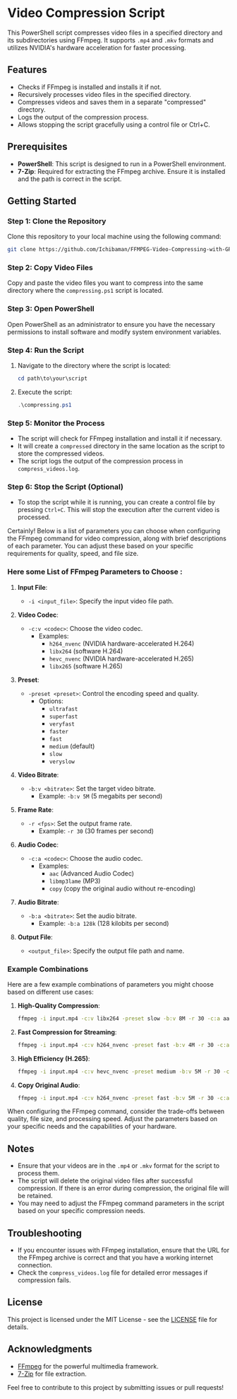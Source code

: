 # Video Compression Script

This PowerShell script compresses video files in a specified directory and its subdirectories using FFmpeg. It supports `.mp4` and `.mkv` formats and utilizes NVIDIA's hardware acceleration for faster processing.

## Features

- Checks if FFmpeg is installed and installs it if not.
- Recursively processes video files in the specified directory.
- Compresses videos and saves them in a separate "compressed" directory.
- Logs the output of the compression process.
- Allows stopping the script gracefully using a control file or Ctrl+C.

## Prerequisites

- **PowerShell**: This script is designed to run in a PowerShell environment.
- **7-Zip**: Required for extracting the FFmpeg archive. Ensure it is installed and the path is correct in the script.

## Getting Started

### Step 1: Clone the Repository

Clone this repository to your local machine using the following command:

```bash
git clone https://github.com/Ichibaman/FFMPEG-Video-Compressing-with-GPU.git
```

### Step 2: Copy Video Files

Copy and paste the video files you want to compress into the same directory where the `compressing.ps1` script is located.

### Step 3: Open PowerShell

Open PowerShell as an administrator to ensure you have the necessary permissions to install software and modify system environment variables.

### Step 4: Run the Script

1. Navigate to the directory where the script is located:

   ```powershell
   cd path\to\your\script
   ```

2. Execute the script:

   ```powershell
   .\compressing.ps1
   ```

### Step 5: Monitor the Process

- The script will check for FFmpeg installation and install it if necessary.
- It will create a `compressed` directory in the same location as the script to store the compressed videos.
- The script logs the output of the compression process in `compress_videos.log`.

### Step 6: Stop the Script (Optional)

- To stop the script while it is running, you can create a control file by pressing `Ctrl+C`. This will stop the execution after the current video is processed.

Certainly! Below is a list of parameters you can choose when configuring the FFmpeg command for video compression, along with brief descriptions of each parameter. You can adjust these based on your specific requirements for quality, speed, and file size.

### Here some List of FFmpeg Parameters to Choose :

1. **Input File**:
   - `-i <input_file>`: Specify the input video file path.

2. **Video Codec**:
   - `-c:v <codec>`: Choose the video codec.
     - Examples: 
       - `h264_nvenc` (NVIDIA hardware-accelerated H.264)
       - `libx264` (software H.264)
       - `hevc_nvenc` (NVIDIA hardware-accelerated H.265)
       - `libx265` (software H.265)

3. **Preset**:
   - `-preset <preset>`: Control the encoding speed and quality.
     - Options: 
       - `ultrafast`
       - `superfast`
       - `veryfast`
       - `faster`
       - `fast`
       - `medium` (default)
       - `slow`
       - `veryslow`

4. **Video Bitrate**:
   - `-b:v <bitrate>`: Set the target video bitrate.
     - Example: `-b:v 5M` (5 megabits per second)

5. **Frame Rate**:
   - `-r <fps>`: Set the output frame rate.
     - Example: `-r 30` (30 frames per second)

6. **Audio Codec**:
   - `-c:a <codec>`: Choose the audio codec.
     - Examples:
       - `aac` (Advanced Audio Codec)
       - `libmp3lame` (MP3)
       - `copy` (copy the original audio without re-encoding)

7. **Audio Bitrate**:
   - `-b:a <bitrate>`: Set the audio bitrate.
     - Example: `-b:a 128k` (128 kilobits per second)

8. **Output File**:
   - `<output_file>`: Specify the output file path and name.

### Example Combinations

Here are a few example combinations of parameters you might choose based on different use cases:

1. **High-Quality Compression**:
   ```bash
   ffmpeg -i input.mp4 -c:v libx264 -preset slow -b:v 8M -r 30 -c:a aac -b:a 192k output.mp4
   ```

2. **Fast Compression for Streaming**:
   ```bash
   ffmpeg -i input.mp4 -c:v h264_nvenc -preset fast -b:v 4M -r 30 -c:a aac -b:a 128k output.mp4
   ```

3. **High Efficiency (H.265)**:
   ```bash
   ffmpeg -i input.mp4 -c:v hevc_nvenc -preset medium -b:v 5M -r 30 -c:a aac -b:a 128k output.mp4
   ```

4. **Copy Original Audio**:
   ```bash
   ffmpeg -i input.mp4 -c:v h264_nvenc -preset fast -b:v 5M -r 30 -c:a copy output.mp4
   ```
   
When configuring the FFmpeg command, consider the trade-offs between quality, file size, and processing speed. Adjust the parameters based on your specific needs and the capabilities of your hardware.

## Notes

- Ensure that your videos are in the `.mp4` or `.mkv` format for the script to process them.
- The script will delete the original video files after successful compression. If there is an error during compression, the original file will be retained.
- You may need to adjust the FFmpeg command parameters in the script based on your specific compression needs.
## Troubleshooting

- If you encounter issues with FFmpeg installation, ensure that the URL for the FFmpeg archive is correct and that you have a working internet connection.
- Check the `compress_videos.log` file for detailed error messages if compression fails.

## License

This project is licensed under the MIT License - see the [LICENSE](LICENSE) file for details.

## Acknowledgments

- [FFmpeg](https://ffmpeg.org/) for the powerful multimedia framework.
- [7-Zip](https://www.7-zip.org/) for file extraction.

Feel free to contribute to this project by submitting issues or pull requests!
